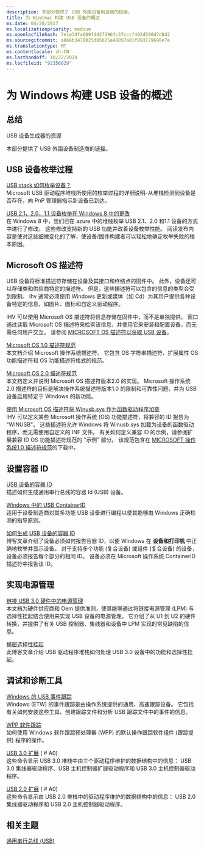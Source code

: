 ```yaml
---
description: 本部分提供了 USB 外围设备制造商的链接。
title: 为 Windows 构建 USB 设备的概述
ms.date: 04/20/2017
ms.localizationpriority: medium
ms.openlocfilehash: 7e1e3dfa689fdd27596fc37cccf402d590d7d8d2
ms.sourcegitcommit: a866b3470025d85b25a48857a81f893179698e7e
ms.translationtype: MT
ms.contentlocale: zh-CN
ms.lasthandoff: 10/22/2020
ms.locfileid: "92356029"
---
```

# <a name="overview-of-building-usb-devices-for-windows"></a>为 Windows 构建 USB 设备的概述

## <a name="summary"></a>总结

USB 设备生成器的资源

本部分提供了 USB 外围设备制造商的链接。

## <a name="usb-device-enumeration-process"></a>USB 设备枚举过程

[USB stack 如何枚举设备？](https://techcommunity.microsoft.com/t5/microsoft-usb-blog/how-does-usb-stack-enumerate-a-device/ba-p/270685)  
Microsoft USB 驱动程序堆栈所使用的枚举过程的详细说明-从堆栈检测到设备是否存在，向 PnP 管理器指示新设备已到达。

[USB 2.1，2.0，1.1 设备枚举在 Windows 8 中的更改](https://techcommunity.microsoft.com/t5/microsoft-usb-blog/usb-2-1-2-0-1-1-device-enumeration-changes-in-windows-8/ba-p/270775)  
在 Windows 8 中，我们已在 azure 中的堆栈枚举 USB 2.1、2.0 和1.1 设备的方式中进行了修改。 这些修改支持新的 USB 功能并改善设备枚举性能。 阅读发布内容是使对这些细微变化的了解，使设备/固件构建者可以轻松地确定枚举失败的根本原因。

## <a name="microsoft-os-descriptors"></a>Microsoft OS 描述符

USB 设备将标准描述符存储在设备及其接口和终结点的固件中。 此外，设备还可以存储类和供应商特定的描述符。 但是，这些描述符可以包含的信息的类型会受到限制。 Ihv 通常必须使用 Windows 更新或媒体（如 Cd）为其用户提供各种设备特定的信息，如图片、图标和自定义驱动程序。

IHV 可以使用 Microsoft OS 描述符将信息存储在固件中，而不是单独提供。 窗口通过读取 Microsoft OS 描述符来检索该信息，并使用它来安装和配置设备，而无需任何用户交互。 请参阅 [MICROSOFT OS 描述符以获取 USB 设备](microsoft-defined-usb-descriptors.md)。

[Microsoft OS 1.0 描述符规范](/previous-versions/gg463179(v=msdn.10)?redirectedfrom=MSDN)  
本文档介绍 Microsoft 操作系统描述符。 它包含 OS 字符串描述符、扩展属性 OS 功能描述符和 OS 功能描述符格式的规范。

[Microsoft OS 2.0 描述符规范](/windows-hardware/drivers/usbcon/microsoft-os-2-0-descriptors-specification)  
本文档定义并说明 Microsoft OS 描述符版本2.0 的实现。 Microsoft 操作系统2.0 描述符的目标是解决操作系统描述符版本1.0 的限制和可靠性问题，并为 USB 设备启用特定于 Windows 的新功能。

[使用 Microsoft OS 描述符将 Winusb.sys 作为函数驱动程序加载](automatic-installation-of-winusb.md)  
IHV 可以定义某些 Microsoft 操作系统 (OS) 功能描述符，将兼容的 ID 报告为 "WINUSB"。 这些描述符允许 Windows 将 Winusb.sys 加载为设备的函数驱动程序，而无需使用自定义的 INF 文件。 有关如何定义兼容 ID 的示例，请参阅扩展兼容 ID OS 功能描述符规范的 "示例" 部分。 该规范包含在 [MICROSOFT 操作系统1.0 描述符规范](/previous-versions/gg463179(v=msdn.10)?redirectedfrom=MSDN)的下载中。

## <a name="setting-a-container-id"></a>设置容器 ID

[USB 设备的容器 ID](/windows-hardware/drivers/install/container-ids-for-usb-devices)  
描述如何生成通用串行总线的容器 Id (USB) 设备。

[Windows 中的 USB ContainerID](usb-containerids-in-windows.md)  
适用于设备制造商对其多功能 USB 设备进行编程以使其能够由 Windows 正确检测的指导原则。

[如何生成 USB 设备的容器 ID](https://techcommunity.microsoft.com/t5/microsoft-usb-blog/how-to-generate-a-container-id-for-a-usb-device/ba-p/270724)  
博客文章介绍了设备必须如何报告容器 ID，以便 Windows 在 **设备和打印机** 中正确地枚举并显示设备。 对于支持多个功能 (复合设备) 或组件 (复合设备) 的设备，设备必须报告每个部分的相同 ID。 设备必须在 Microsoft 操作系统 ContainerID 描述符中报告该 ID。

## <a name="implementing-power-management"></a>实现电源管理

[链接 USB 3.0 硬件中的电源管理](/windows-hardware/drivers/usbcon/usb-3-0-lpm-mechanism-)  
本文档为硬件供应商和 Oem 提供准则，使其能够通过将链接电源管理 (LPM) 与选择性挂起结合使用来实现 USB 设备的电源管理。 它介绍了从 U1 到 U2 的硬件转换，并提供了有关 USB 控制器、集线器和设备中 LPM 实现的常见缺陷的信息。

[揭密选择性挂起](https://techcommunity.microsoft.com/t5/microsoft-usb-blog/demystifying-usb-selective-suspend/ba-p/270736)  
此博客文章介绍 USB 驱动程序堆栈如何处理 USB 3.0 设备中的功能和选择性挂起。

## <a name="debugging-and-diagnostic-tools"></a>调试和诊断工具

[Windows 的 USB 事件跟踪](usb-event-tracing-for-windows.md)  
Windows (ETW) 的事件跟踪是由操作系统提供的通用、高速跟踪设备。 它包括有关如何安装这些工具、创建跟踪文件和分析 USB 跟踪文件中的事件的信息。

[WPP 软件跟踪](/windows-hardware/drivers/devtest/wpp-software-tracing)  
如何使用 Windows 软件跟踪预处理器 (WPP) 的默认操作跟踪软件组件 (跟踪提供) 程序的操作。

[USB 3.0 扩展](/windows-hardware/drivers/debugger/usb-3-extensions) ( # A0)   
这些命令显示 USB 3.0 堆栈中由三个驱动程序维护的数据结构中的信息： USB 3.0 集线器驱动程序、USB 主机控制器扩展驱动程序和 USB 3.0 主机控制器驱动程序。

[USB 2.0 扩展](/windows-hardware/drivers/debugger/usb-2-0-extensions) ( # A0)   
这些命令显示由 USB 2.0 堆栈中的驱动程序维护的数据结构中的信息： USB 2.0 集线器驱动程序和 USB 2.0 主机控制器驱动程序。

## <a name="related-topics"></a>相关主题

[通用串行总线 (USB)](/windows-hardware/drivers/)  
